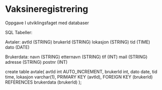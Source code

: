 # Vaksineregistrering
Oppgave I utviklingsfaget med databaser


SQL Tabeller:

Avtaler:
avtId (STRING)
brukerId (STRING)
lokasjon (STRING)
tid (TIME)
dato (DATE)

Brukerdata:
navn (STRING)
etternavn (STRING)
tlf (INT)
mail (STRING)
adresse (STRING)
postnr (INT)

create table avtale(
	avtId int AUTO_INCREMENT,
    brukerId int,
    dato date,
    tid time,
    lokasjon varchar(1),
    PRIMARY KEY (avtId),
    FOREIGN KEY (brukerId) REFERENCES brukerdata (brukerId)
);

